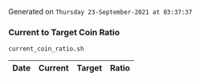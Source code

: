 Generated on `Thursday 23-September-2021 at 03:37:37`

### Current to Target Coin Ratio
`current_coin_ratio.sh`

Date|Current|Target|Ratio
---|---|---|---
